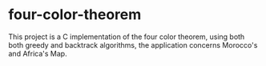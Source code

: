 # four-color-theorem
This project is a C implementation of the four color theorem, using both both greedy and backtrack algorithms, the application concerns Morocco's and Africa's Map.
